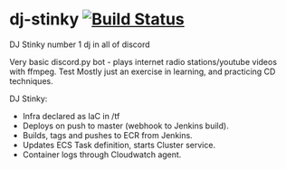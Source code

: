 # dj-stinky     [![Build Status](http://ec2-3-8-139-22.eu-west-2.compute.amazonaws.com/buildStatus/icon?job=DJ+Stinky)](http://ec2-3-8-139-22.eu-west-2.compute.amazonaws.com/job/DJ%20Stinky/)
DJ Stinky number 1 dj in all of discord

Very basic discord.py bot - plays internet radio stations/youtube videos with ffmpeg. Test
Mostly just an exercise in learning, and practicing CD techniques.  

DJ Stinky:
- Infra declared as IaC in /tf
- Deploys on push to master (webhook to Jenkins build).
- Builds, tags and pushes to ECR from Jenkins.
- Updates ECS Task definition, starts Cluster service.
- Container logs through Cloudwatch agent.

